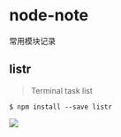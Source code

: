 # node-note
常用模块记录
## listr
> Terminal task list
```
$ npm install --save listr
```
<img src="media/screenshot.gif">
